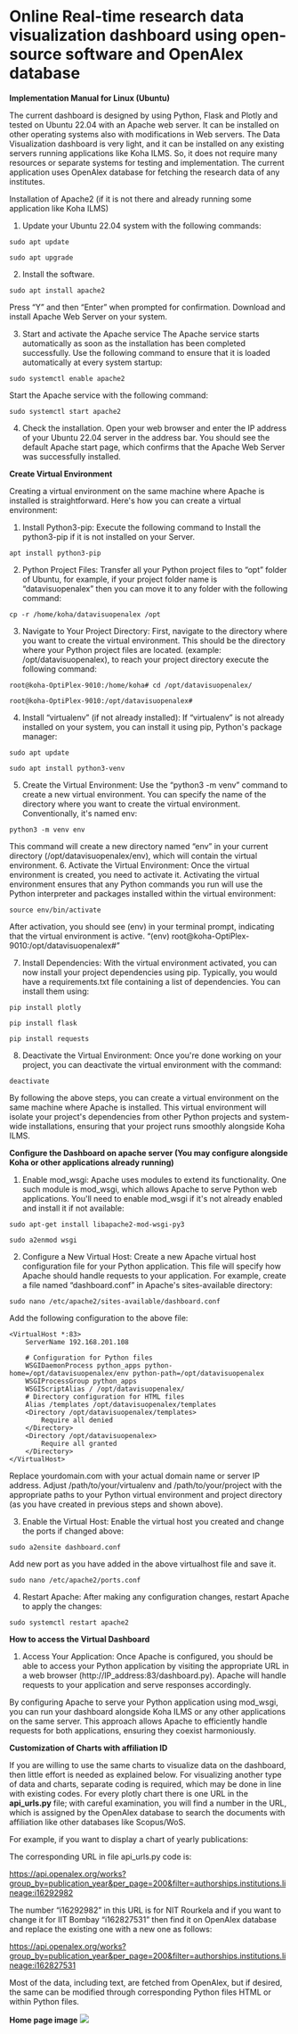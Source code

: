 # Online Real-time research data visualization dashboard using open-source software and OpenAlex database

**Implementation Manual for Linux (Ubuntu)**

The current dashboard is designed by using Python, Flask and Plotly and tested on Ubuntu 22.04 with an Apache web server. 
It can be installed on other operating systems also with modifications in Web servers. 
The Data Visualization dashboard is very light, and it can be installed on any existing servers running applications like Koha ILMS. 
So, it does not require many resources or separate systems for testing and implementation. 
The current application uses OpenAlex database for fetching the research data of any institutes. 

Installation of Apache2 (if it is not there and already running some application like Koha ILMS)

1.	Update your Ubuntu 22.04 system with the following commands:

```
sudo apt update
```
```
sudo apt upgrade
```

2.	Install the software.
```
sudo apt install apache2
```
Press “Y” and then “Enter” when prompted for confirmation. Download and install Apache Web Server on your system.

3.	Start and activate the Apache service
The Apache service starts automatically as soon as the installation has been completed successfully. Use the following command to ensure that it is loaded automatically at every system startup:
```
sudo systemctl enable apache2
```
Start the Apache service with the following command:
```
sudo systemctl start apache2
```

4.	Check the installation.
Open your web browser and enter the IP address of your Ubuntu 22.04 server in the address bar. You should see the default Apache start page, which confirms that the Apache Web Server was successfully installed.

**Create Virtual Environment**

Creating a virtual environment on the same machine where Apache is installed is straightforward. Here's how you can create a virtual environment:

1.	Install Python3-pip: Execute the following command to Install the python3-pip if it is not installed on your Server.

```
apt install python3-pip
```

2.	Python Project Files: Transfer all your Python project files to “opt” folder of Ubuntu, for example, if your project folder name is “datavisuopenalex” then you can move it to any folder with the following command:

```
cp -r /home/koha/datavisuopenalex /opt
```
3.	Navigate to Your Project Directory: First, navigate to the directory where you want to create the virtual environment. This should be the directory where your Python project files are located. (example: /opt/datavisuopenalex), to reach your project directory execute the following command:

```
root@koha-OptiPlex-9010:/home/koha# cd /opt/datavisuopenalex/
```
```
root@koha-OptiPlex-9010:/opt/datavisuopenalex#
```

4.	Install “virtualenv” (if not already installed): If “virtualenv” is not already installed on your system, you can install it using pip, Python's package manager:
```
sudo apt update
```
```
sudo apt install python3-venv
```

5.	Create the Virtual Environment: Use the “python3 -m venv” command to create a new virtual environment. You can specify the name of the directory where you want to create the virtual environment. Conventionally, it's named env:

```
python3 -m venv env
```
This command will create a new directory named “env” in your current directory (/opt/datavisuopenalex/env), which will contain the virtual environment.
6.	Activate the Virtual Environment: Once the virtual environment is created, you need to activate it. Activating the virtual environment ensures that any Python commands you run will use the Python interpreter and packages installed within the virtual environment:

```
source env/bin/activate
```
After activation, you should see (env) in your terminal prompt, indicating that the virtual environment is active. “(env) root@koha-OptiPlex-9010:/opt/datavisuopenalex#”

7.	Install Dependencies: With the virtual environment activated, you can now install your project dependencies using pip. Typically, you would have a requirements.txt file containing a list of dependencies. You can install them using:

```
pip install plotly
```
```
pip install flask
```
```
pip install requests
```

8.	Deactivate the Virtual Environment: Once you're done working on your project, you can deactivate the virtual environment with the command:

```
deactivate
```

By following the above steps, you can create a virtual environment on the same machine where Apache is installed. This virtual environment will isolate your project's dependencies from other Python projects and system-wide installations, ensuring that your project runs smoothly alongside Koha ILMS.

**Configure the Dashboard on apache server (You may configure alongside Koha or other applications already running)**

1.	Enable mod_wsgi: Apache uses modules to extend its functionality. One such module is mod_wsgi, which allows Apache to serve Python web applications. You'll need to enable mod_wsgi if it's not already enabled and install it if not available:

```
sudo apt-get install libapache2-mod-wsgi-py3
```

```
sudo a2enmod wsgi

```

2.	Configure a New Virtual Host: Create a new Apache virtual host configuration file for your Python application. This file will specify how Apache should handle requests to your application. For example, create a file named “dashboard.conf” in Apache's sites-available directory:


```
sudo nano /etc/apache2/sites-available/dashboard.conf

```
Add the following configuration to the above file:


```
<VirtualHost *:83>
    ServerName 192.168.201.108
    
    # Configuration for Python files
    WSGIDaemonProcess python_apps python-home=/opt/datavisuopenalex/env python-path=/opt/datavisuopenalex
    WSGIProcessGroup python_apps
    WSGIScriptAlias / /opt/datavisuopenalex/
    # Directory configuration for HTML files
    Alias /templates /opt/datavisuopenalex/templates
    <Directory /opt/datavisuopenalex/templates>
        Require all denied
    </Directory>
    <Directory /opt/datavisuopenalex>
        Require all granted
    </Directory>
</VirtualHost>

```
Replace yourdomain.com with your actual domain name or server IP address. Adjust /path/to/your/virtualenv and /path/to/your/project with the appropriate paths to your Python virtual environment and project directory (as you have created in previous steps and shown above).

3.	Enable the Virtual Host: Enable the virtual host you created and change the ports if changed above:


```
sudo a2ensite dashboard.conf

```
Add new port as you have added in the above virtualhost file and save it.
```
sudo nano /etc/apache2/ports.conf

```

4.	Restart Apache: After making any configuration changes, restart Apache to apply the changes:

   
```
sudo systemctl restart apache2

```

**How to access the Virtual Dashboard**

1.	Access Your Application: Once Apache is configured, you should be able to access your Python application by visiting the appropriate URL in a web browser (http://IP_address:83/dashboard.py). Apache will handle requests to your application and serve responses accordingly.
   
By configuring Apache to serve your Python application using mod_wsgi, you can run your dashboard alongside Koha ILMS or any other applications on the same server. This approach allows Apache to efficiently handle requests for both applications, ensuring they coexist harmoniously.

**Customization of Charts with affiliation ID**

If you are willing to use the same charts to visualize data on the dashboard, then little effort is needed as explained below. For visualizing another type of data and charts, separate coding is required, which may be done in line with existing codes. For every plotly chart there is one URL in the **api_urls.py** file; with careful examination, you will find a number in the URL, which is assigned by the OpenAlex database to search the documents with affiliation like other databases like Scopus/WoS. 

For example, if you want to display a chart of yearly publications:

The corresponding URL in file api_urls.py code is: 

https://api.openalex.org/works?group_by=publication_year&per_page=200&filter=authorships.institutions.lineage:i16292982

The number “i16292982” in this URL is for NIT Rourkela and if you want to change it for IIT Bombay “i162827531” then find it on OpenAlex database and replace the existing one with a new one as follows:

https://api.openalex.org/works?group_by=publication_year&per_page=200&filter=authorships.institutions.lineage:i162827531

Most of the data, including text, are fetched from OpenAlex, but if desired, the same can be modified through corresponding Python files HTML or within Python files.

**Home page image**
![](https://github.com/mishravk79/datavisuopenalex/blob/main/static/dashboard.png)



